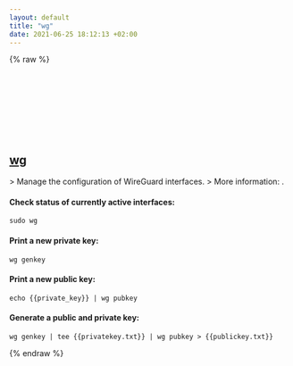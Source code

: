 ```yaml
---
layout: default
title: "wg"
date: 2021-06-25 18:12:13 +02:00
---
```

{% raw %}
<h2 id="wg">
  <a href="/en/linux/wg.html">wg</a> <a href="#wg"><svg class="icon">
    <use href="/assets/images/unicode_sprite.svg#link" />
  </svg></a>
</h2>
> Manage the configuration of WireGuard interfaces.
> More information: <https://www.wireguard.com/quickstart/>.

#### Check status of currently active interfaces:
```shell
sudo wg
```
#### Print a new private key:
```shell
wg genkey
```
#### Print a new public key:
```shell
echo {{private_key}} | wg pubkey
```
#### Generate a public and private key:
```shell
wg genkey | tee {{privatekey.txt}} | wg pubkey > {{publickey.txt}}
```
{% endraw %}